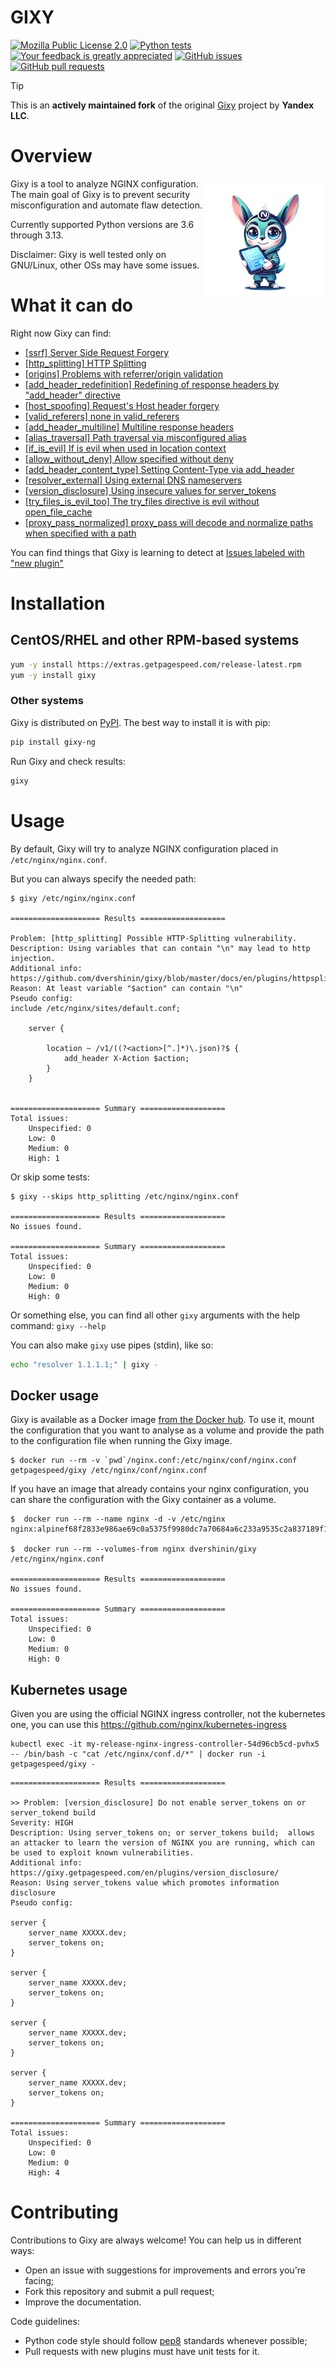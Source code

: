 GIXY
====


[![Mozilla Public License 2.0](https://img.shields.io/badge/license-MPLv2.0-brightgreen?style=flat-square)](https://github.com/dvershinin/gixy/blob/master/LICENSE)
[![Python tests](https://github.com/dvershinin/gixy/actions/workflows/pythonpackage.yml/badge.svg)](https://github.com/dvershinin/gixy/actions/workflows/pythonpackage.yml)
[![Your feedback is greatly appreciated](https://img.shields.io/maintenance/yes/2025.svg?style=flat-square)](https://github.com/dvershinin/gixy/issues/new)
[![GitHub issues](https://img.shields.io/github/issues/dvershinin/gixy.svg?style=flat-square)](https://github.com/dvershinin/gixy/issues)
[![GitHub pull requests](https://img.shields.io/github/issues-pr/dvershinin/gixy.svg?style=flat-square)](https://github.com/dvershinin/gixy/pulls)

> [!TIP]
> This is an **actively maintained fork** of the original [Gixy](https://github.com/yandex/gixy) project by **Yandex LLC**.  

# Overview
<img align="right" width="192" height="192" src="docs/gixy.png">

Gixy is a tool to analyze NGINX configuration.
The main goal of Gixy is to prevent security misconfiguration and automate flaw detection.

Currently supported Python versions are 3.6 through 3.13.

Disclaimer: Gixy is well tested only on GNU/Linux, other OSs may have some issues.

# What it can do

Right now Gixy can find:

*   [[ssrf] Server Side Request Forgery](https://github.com/dvershinin/gixy/blob/master/docs/en/plugins/ssrf.md)
*   [[http_splitting] HTTP Splitting](https://github.com/dvershinin/gixy/blob/master/docs/en/plugins/httpsplitting.md)
*   [[origins] Problems with referrer/origin validation](https://github.com/dvershinin/gixy/blob/master/docs/en/plugins/origins.md)
*   [[add_header_redefinition] Redefining of response headers by  "add_header" directive](https://github.com/dvershinin/gixy/blob/master/docs/en/plugins/addheaderredefinition.md)
*   [[host_spoofing] Request's Host header forgery](https://github.com/dvershinin/gixy/blob/master/docs/en/plugins/hostspoofing.md)
*   [[valid_referers] none in valid_referers](https://github.com/dvershinin/gixy/blob/master/docs/en/plugins/validreferers.md)
*   [[add_header_multiline] Multiline response headers](https://github.com/dvershinin/gixy/blob/master/docs/en/plugins/addheadermultiline.md)
*   [[alias_traversal] Path traversal via misconfigured alias](https://github.com/dvershinin/gixy/blob/master/docs/en/plugins/aliastraversal.md)
*   [[if_is_evil] If is evil when used in location context](https://github.com/dvershinin/gixy/blob/master/docs/en/plugins/if_is_evil.md)
*   [[allow_without_deny] Allow specified without deny](https://github.com/dvershinin/gixy/blob/master/docs/en/plugins/allow_without_deny.md)
*   [[add_header_content_type] Setting Content-Type via add_header](https://github.com/dvershinin/gixy/blob/master/docs/en/plugins/add_header_content_type.md)
*   [[resolver_external] Using external DNS nameservers](https://blog.zorinaq.com/nginx-resolver-vulns/)
*   [[version_disclosure] Using insecure values for server_tokens](https://github.com/dvershinin/gixy/blob/master/docs/en/plugins/version_disclosure.md)
*   [[try_files_is_evil_too] The try_files directive is evil without open_file_cache](https://www.getpagespeed.com/server-setup/nginx-try_files-is-evil-too)
*   [[proxy_pass_normalized] proxy_pass will decode and normalize paths when specified with a path](https://joshua.hu/proxy-pass-nginx-decoding-normalizing-url-path-dangerous#nginx-proxy_pass)

You can find things that Gixy is learning to detect at [Issues labeled with "new plugin"](https://github.com/dvershinin/gixy/issues?q=is%3Aissue+is%3Aopen+label%3A%22new+plugin%22)

# Installation

## CentOS/RHEL and other RPM-based systems

```bash
yum -y install https://extras.getpagespeed.com/release-latest.rpm
yum -y install gixy
```
### Other systems

Gixy is distributed on [PyPI](https://pypi.python.org/pypi/gixy-ng). The best way to install it is with pip:

```bash
pip install gixy-ng
```

Run Gixy and check results:
```bash
gixy
```

# Usage

By default, Gixy will try to analyze NGINX configuration placed in `/etc/nginx/nginx.conf`.

But you can always specify the needed path:
```
$ gixy /etc/nginx/nginx.conf

==================== Results ===================

Problem: [http_splitting] Possible HTTP-Splitting vulnerability.
Description: Using variables that can contain "\n" may lead to http injection.
Additional info: https://github.com/dvershinin/gixy/blob/master/docs/en/plugins/httpsplitting.md
Reason: At least variable "$action" can contain "\n"
Pseudo config:
include /etc/nginx/sites/default.conf;

	server {

		location ~ /v1/((?<action>[^.]*)\.json)?$ {
			add_header X-Action $action;
		}
	}


==================== Summary ===================
Total issues:
    Unspecified: 0
    Low: 0
    Medium: 0
    High: 1
```

Or skip some tests:
```
$ gixy --skips http_splitting /etc/nginx/nginx.conf

==================== Results ===================
No issues found.

==================== Summary ===================
Total issues:
    Unspecified: 0
    Low: 0
    Medium: 0
    High: 0
```

Or something else, you can find all other `gixy` arguments with the help command: `gixy --help`

You can also make `gixy` use pipes (stdin), like so:

```bash
echo "resolver 1.1.1.1;" | gixy -
```

## Docker usage

Gixy is available as a Docker image [from the Docker hub](https://hub.docker.com/r/getpagespeed/gixy/). To
use it, mount the configuration that you want to analyse as a volume and provide the path to the
configuration file when running the Gixy image.
```
$ docker run --rm -v `pwd`/nginx.conf:/etc/nginx/conf/nginx.conf getpagespeed/gixy /etc/nginx/conf/nginx.conf
```

If you have an image that already contains your nginx configuration, you can share the configuration
with the Gixy container as a volume.
```
$  docker run --rm --name nginx -d -v /etc/nginx
nginx:alpinef68f2833e986ae69c0a5375f9980dc7a70684a6c233a9535c2a837189f14e905

$  docker run --rm --volumes-from nginx dvershinin/gixy /etc/nginx/nginx.conf

==================== Results ===================
No issues found.

==================== Summary ===================
Total issues:
    Unspecified: 0
    Low: 0
    Medium: 0
    High: 0

```
## Kubernetes usage
Given you are using the official NGINX ingress controller, not the kubernetes one, you can use this
https://github.com/nginx/kubernetes-ingress

```
kubectl exec -it my-release-nginx-ingress-controller-54d96cb5cd-pvhx5 -- /bin/bash -c "cat /etc/nginx/conf.d/*" | docker run -i getpagespeed/gixy -
```

```
==================== Results ===================

>> Problem: [version_disclosure] Do not enable server_tokens on or server_tokend build
Severity: HIGH
Description: Using server_tokens on; or server_tokens build;  allows an attacker to learn the version of NGINX you are running, which can be used to exploit known vulnerabilities.
Additional info: https://gixy.getpagespeed.com/en/plugins/version_disclosure/
Reason: Using server_tokens value which promotes information disclosure
Pseudo config:

server {
	server_name XXXXX.dev;
	server_tokens on;
}

server {
	server_name XXXXX.dev;
	server_tokens on;
}

server {
	server_name XXXXX.dev;
	server_tokens on;
}

server {
	server_name XXXXX.dev;
	server_tokens on;
}

==================== Summary ===================
Total issues:
    Unspecified: 0
    Low: 0
    Medium: 0
    High: 4

```


# Contributing
Contributions to Gixy are always welcome! You can help us in different ways:
  * Open an issue with suggestions for improvements and errors you're facing;
  * Fork this repository and submit a pull request;
  * Improve the documentation.

Code guidelines:
  * Python code style should follow [pep8](https://www.python.org/dev/peps/pep-0008/) standards whenever possible;
  * Pull requests with new plugins must have unit tests for it.
